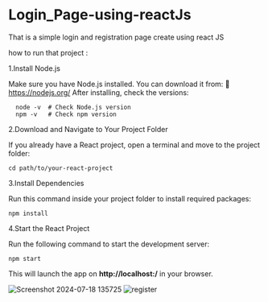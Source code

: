 # Login_Page-using-reactJs
That is a simple login and registration page create using react JS

how to run that project :

1.Install Node.js

Make sure you have Node.js installed. You can download it from:
🔗 https://nodejs.org/
After installing, check the versions:

      node -v  # Check Node.js version
      npm -v   # Check npm version

2.Download and Navigate to Your Project Folder

If you already have a React project, open a terminal and move to the project folder:  

    cd path/to/your-react-project

3.Install Dependencies

Run this command inside your project folder to install required packages: 

    npm install

4.Start the React Project 

Run the following command to start the development server:  

    npm start

This will launch the app on **http://localhost:/** in your browser.


![Screenshot 2024-07-18 135725](https://github.com/user-attachments/assets/24ba725c-2938-4c36-94f5-dda204c5ea4b)
![register](https://github.com/user-attachments/assets/8be176dd-aceb-4854-a825-0b996315a243)

